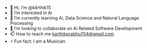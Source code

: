 - 👋 Hi, I’m @k4rthik15
- 👀 I’m interested in Ai
- 🌱 I’m currently learning Ai, Data Science and Natural Language Processing
- 💞️ I’m looking to collaborate on Ai Related Software Development
- 📫 How to reach me karthikprabhu704@gmail.com
- ⚡ Fun fact: I am a Musician

<!---
k4rthik15/k4rthik15 is a ✨ special ✨ repository because its `README.md` (this file) appears on your GitHub profile.
You can click the Preview link to take a look at your changes.
--->
